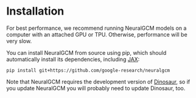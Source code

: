 # Installation

For best performance, we recommend running NeuralGCM models on a computer with
an attached GPU or TPU. Otherwise, performance will be very slow.

You can install NeuralGCM from source using pip, which should automatically
install its dependencies, including [JAX](https://github.com/google/jax):
```
pip install git+https://github.com/google-research/neuralgcm
```

Note that NeuralGCM requires the development version of
[Dinosaur](https://github.com/google-research/dinosuar), so if you update
NeuralGCM you will probably need to update Dinosaur, too.
